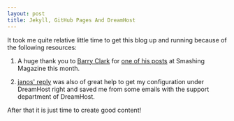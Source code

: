 ```yaml
---
layout: post
title: Jekyll, GitHub Pages And DreamHost
---
```


It took me quite relative little time to get this blog up and running because of the following resources:

1. A huge thank you to [Barry Clark](https://twitter.com/BazNYC)
for [one of his posts](http://www.smashingmagazine.com/2014/08/01/build-blog-jekyll-github-pages/)
at Smashing Magazine this month.

2. [janos' reply](http://stackoverflow.com/questions/20479904/set-up-custom-subdomain-for-jekyll-blog-hosted-in-github-pages) was also of great help
to get my configuration under DreamHost right and saved me from some emails with the support department of DreamHost.

After that it is just time to create good content!